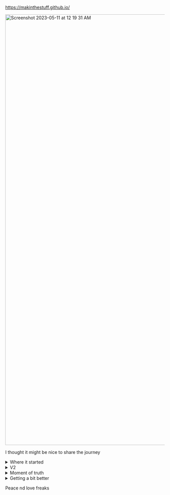 https://makinthestuff.github.io/

<img width="1360" alt="Screenshot 2023-05-11 at 12 19 31 AM" src="https://github.com/makinTheStuff/makinTheStuff.github.io/assets/93022219/263a547c-0cff-4ccf-9215-493da4f34532">

I thought it might be nice to share the journey

<details>

  <summary>Where it started</summary>
  
  Kind of embarrassing but the farm was in another state and all I had was my small studio for experimenting. So there you have it.
  
![PXL_20210513_201510216](https://user-images.githubusercontent.com/93022219/235834385-e81b5e8b-005d-478a-ab28-1819090bfe77.jpg)
![PXL_20210727_200551876](https://user-images.githubusercontent.com/93022219/235834387-084c110f-acde-4740-8f7d-d0dd5f1d6ae9.jpg)
![PXL_20210727_200630987](https://user-images.githubusercontent.com/93022219/235834389-e30e30a4-8220-4814-87ce-ebdab5022e75.jpg)
![all in one prototype](https://user-images.githubusercontent.com/93022219/235835794-cdfbd1bb-d4bb-432b-9808-728e8401e905.jpeg)

</details>

<details>

  <summary>V2</summary>
  We had an ongoing debate over which was better. Our first attempt was a 3 unit aluminum tank buit out of a repurposed toolbox and copper piping. I could see a path forward for mmodular control, isolating concerns, and easiliy replicable ready to ship systems. I wish I could find some pics of the first tank but we gave both an honest try and decided single unit tanks it is.
  
![front](https://user-images.githubusercontent.com/93022219/235835527-8ebe83e3-9f1e-4354-8725-638f36b01a80.jpg)
![buss bar](https://user-images.githubusercontent.com/93022219/235835528-82514ed4-1e92-4acc-81f3-6c2995150186.jpg)
![bottom](https://user-images.githubusercontent.com/93022219/235835529-cd110431-8328-4069-b870-91f8c11b2bc0.jpg)
![back](https://user-images.githubusercontent.com/93022219/235835531-a52adbc1-cec4-4f1c-b8ae-3d96cdd27634.jpg)
![sample setup example](https://user-images.githubusercontent.com/93022219/235839026-51833cdd-9856-499a-a95e-c06438a3b9bb.jpeg)

</details>

<details>

  <summary>Moment of truth</summary>
  Getting to this point was fuckin brutal if I'm being honest. I would love to tell the story some time but all I'll say for now is I wouldn't trade the time we spent in the trenches together for anything. And of course, I'm glad to say it worked!
  
![dual cpvc 17 + 19](https://user-images.githubusercontent.com/93022219/235834828-553a8a9e-5061-4a70-9e9e-4f5278c735be.jpg)
![radiators 2](https://user-images.githubusercontent.com/93022219/235834910-7a3b08ff-ab36-4099-b28b-49f509e7e15c.jpg)
![radiators 3](https://user-images.githubusercontent.com/93022219/235834911-596599f0-e063-4c03-92c0-03f6ee165bad.jpg)
![radiators 4](https://user-images.githubusercontent.com/93022219/235834912-e56d1a13-13b4-499d-8252-0c8d3c99edaf.jpg)
![radiators](https://user-images.githubusercontent.com/93022219/235834913-5062f48e-4cc1-450d-aec8-44ff6842d420.jpg)
![s17 all in prototype 2](https://user-images.githubusercontent.com/93022219/235839219-f1c5ad9d-f7ec-4dca-b6ea-cf84e64e2018.jpg)
![s17 brazed plates](https://user-images.githubusercontent.com/93022219/235839220-2fe5e630-a24a-4ee7-907c-d6bb236158a7.jpg)
![s19 all in one prototype 4](https://user-images.githubusercontent.com/93022219/235839224-bc081617-c76c-4f2e-81ab-d0913df4e2f4.jpg)
![s19 all in one protype 4](https://user-images.githubusercontent.com/93022219/235839225-f5d91c96-02ef-4391-85aa-ce755d9f3ea4.jpg)
![s19 brazed plates](https://user-images.githubusercontent.com/93022219/235839226-fbe68ddc-db97-46fe-99f9-1a99ba1eed90.jpg)
![s19 examlpe 3 top](https://user-images.githubusercontent.com/93022219/235839227-8e39c96d-e52b-43e9-9d35-6401df09a34d.jpg)
![s19's all in one](https://user-images.githubusercontent.com/93022219/235839229-477493a7-b0df-4793-95fb-134b24d43527.jpg)
![s19's example 4](https://user-images.githubusercontent.com/93022219/235839230-7b8220c6-a704-4aae-b9ae-1361116b3307.jpg)

</details>

<details>

  <summary>Getting a bit better</summary>
  One of the recent tank desigs for units I made for y'all. I genuinely hope anyone that purchased a tank from us loves it and it serves them well. They were desiged with love, forged in work and tested not trusted. 


![PXL_20221104_192051986](https://user-images.githubusercontent.com/93022219/235834214-a5c9aea3-b7f1-499f-8d92-d08fccfa1d64.jpg)
![PXL_20221104_203548856](https://user-images.githubusercontent.com/93022219/235834217-c1b93444-8002-4676-b11d-7b803d8a833c.jpg)
![PXL_20221104_203557909](https://user-images.githubusercontent.com/93022219/235834218-e1b0586b-6926-48a8-aa37-a702c577f479.jpg)
![PXL_20221104_203606740](https://user-images.githubusercontent.com/93022219/235834219-fa3b4417-f8ec-4584-81d9-d247f6607c40.jpg)
![PXL_20221104_203614585](https://user-images.githubusercontent.com/93022219/235834220-27bf99cc-072d-4c7d-91fd-f0db432f858b.jpg)
![PXL_20221104_203620878](https://user-images.githubusercontent.com/93022219/235834221-8a7425ad-4af2-4bb9-9fb4-7b3393336845.jpg)
![PXL_20221104_203626261](https://user-images.githubusercontent.com/93022219/235834223-75516a1b-c6f7-4959-9878-38c67fcd39c4.jpg)
![PXL_20221104_203632850](https://user-images.githubusercontent.com/93022219/235834224-90c878f7-24da-4090-818f-5522bc5e27f6.jpg)
![PXL_20221104_203645431](https://user-images.githubusercontent.com/93022219/235834228-4a5b9435-2fa5-46ed-bf7f-5303642d8c63.jpg)
![PXL_20221104_203708313](https://user-images.githubusercontent.com/93022219/235834229-83e50efc-8050-4269-abc0-a842fcbbac36.jpg)
![PXL_20221104_203733634](https://user-images.githubusercontent.com/93022219/235834230-331c05a5-d3e7-4764-9840-9517d28906a0.jpg)
  
</details>

Peace nd love freaks
